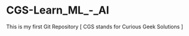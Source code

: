 # CGS-Learn_ML_-_AI
This is my first Git Repository      [  CGS stands for Curious Geek Solutions   ] 
